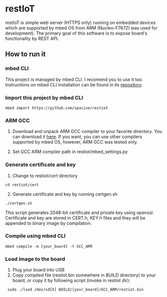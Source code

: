 # restIoT

restIoT is simple web server (HTTPS only) running on embedded devices which are supported by mbed OS from ARM (Nucleo-F767ZI was used for development). The primary goal of this software is to expose board's functionality by REST API.

## How to run it


### mbed CLI

This project is managed by mbed CLI. I recomend you to use it too. Instructions on mbed CLI installation
can be found in its [repository](https://github.com/ARMmbed/mbed-cli#installing-mbed-cli).

### Import this project by mbed CLI
```
mbed import https://github.com/spacive/restiot
```

### ARM GCC

1. Download and unpack ARM GCC compiler to your favorite directory. You can download it [here](https://developer.arm.com/open-source/gnu-toolchain/gnu-rm0). If you want, you can use other compilers supported by mbed OS, however, ARM GCC was tested only.

2. Set GCC ARM compiler path in restiot/mbed_settings.py

### Generate certificate and key
1. Change to restiot/cert directory
```
cd restiot/cert
````
2. Generate certificate and key by running certgen.sh
```
./certgen.sh
````
This script generates 2048-bit certificate and private key using openssl. Certificate and key are stored in CERT.h, KEY.h files and they will be appended to binary image by compilation.

### Compile using mbed CLI
```
mbed compile -m [your_board] -t GCC_ARM
```

### Load image to the board
1. Plug your board into USB
2. Copy compiled file (restiot.bin somewhere in BUILD directory) to your board, or copy it by following script (invoke in restiot dir):
```
 sudo ./load /dev/sd[X] BUILD/[your_board]/GCC_ARM/restiot.bin